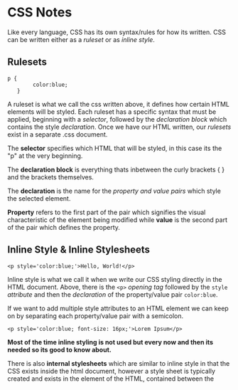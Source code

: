 # CSS Notes

Like every language, CSS has its own syntax/rules for how its written. CSS can be written either as a *ruleset* or as *inline style*.


## Rulesets 

```
p {
        color:blue;
   }
```
	
A ruleset is what we call the css written above, it defines how certain HTML elements will be styled. Each ruleset has a specific syntax that must be applied, beginning with a *selector*, followed by the *declaration block* which contains the style *declaration*. Once we have our HTML written, our *rulesets* exist in a separate .css document. 

The **selector** specifies which HTML that will be styled, in this case its the "p" at the very beginning.

The **declaration block** is everything thats inbetween the curly brackets { } and the brackets themselves.

The **declaration** is the name for the *property and value pairs* which style the selected element.
 
**Property** refers to the first part of the pair which signifies the visual characteristic of the element being modified while **value** is the second part of the pair which defines the property.


## Inline Style & Inline Stylesheets

``` <p style='color:blue;'>Hello, World!</p> ```

Inline style is what we call it when we write our CSS styling directly in the HTML document. Above, there is the `<p>` *opening tag* followed by the `style` *attribute* and then the *declaration* of the property/value pair `color:blue`.

If we want to add multiple style attributes to an HTML element we can keep on by separating each property/value pair with a semicolon.

``` <p style='color:blue; font-size: 16px;'>Lorem Ipsum</p> ```

**Most of the time inline styling is not used but every now and then its needed so its good to know about.**

There is also **internal stylesheets** which are similar to inline style in that the CSS exists inside the html document, however a style sheet is typically created and exists in the <head> element of the HTML, contained between the <style> opening and closing tags. 

Whatever CSS stylization is created in the internal stylesheet will apply to the whole HTML document. This part must be written in CSS syntax even though it exists inside the HTML document.


## External Stylesheets 

These stylesheets are created outside of the HTML and exist as their own .css document. i.e. "style.css" This helps to maintain readability in both the HTML and CSS documents and is typically the standard way that CSS stylization is handled. However, having both an HTML and CSS document by themselves is not enough. 

**The two must be linked so that the HTML knows to style the webpage according to the CSS style.**

We do this by using the `<link>` element which must be placed inside the `<head>` of the HTML file. `<link>` is self closing and requires an `href` attribute and a `rel` attribute.
 
`href` is like the anchor element, and the value is the path/address to the CSS file. The path can either be an external one or an internal. (https://www.url.com/stylesheet.css OR /style.css)
	
`rel` describes the relationship betwen the HTML and the CSS. i.e. if we are linking a stylesheet, the value should be "stylesheet"

``` <link href="path-goes-here.css" rel="stylesheet"/> ```


## Selectors

These are how we *select* what HTML element we target with our CSS style. Selectors can also be referred to as tag name or element selector. Selectors do not have angle brackets <> surrounding them like their HTML counterparts. i.e. text { } VS <text></text>.

The asterisk `*` can be used as a *universal selector* to select elements of any/all types.


## Targeting Class

HTML tags also have attributes that can be targeted and styled. For example if we had 

``` <p class="brand">Shoe Company</p> ```

We could target the class attribute by writing our CSS as follows

``` .brand {color:teal;} ```

If we want to assign *multiple class* attribute values to a HTML element we can just do so by seperating each class value with a space i.e. 

``` <p class="brand title">Shoe Company</p> ```


## Targeting IDs

But what if we want to target one single specific HTML element with CSS? We can do that with the id attribute. In contrast to class, which can have multiple values, an elements' ID can only have a single value and be used once per page.

When we target something using the id, the CSS must be prepended by a `#`, i.e.

``` <h1 id="first-title">First Title</h1> ```

would be targeted by using the CSS

``` #first-title {color:red;} ```


## Attribute Selector

We can also target HTML elements by their attribute, for example making all links (aka. href) a certain color or font size. Attributes can targeted by putting the attribute name, or the selector, in between two square brackets `[ ]`.

``` [href] {color:magenta;} ```

We can get even more specific by using the syntax

``` type[attribute*=value] ```

Which selects any element that contains an instance of the value.

For instance, if we had multiple images on our webpage, we could set anchors with hyperlink references that end in .com to be one color and any that end in .gov as a different color. You could also target specific words

``` a[href*='.com'] {color:green;} ```

``` a[href*='.gov'] {color:red;} ```


## Psuedo-Class

We use pseudo-classes for things like greying out the submit button before all the forms are filled in, or changing a link from blue to purple once its been clicked on. They can be attached to any selector and is always written as a colon followed by a name. For example:

``` p:hover {background-color:lime;} ```

Syntax: 

``` selector:pseudo-class {property:value;} ```


## Classes and IDs

HTML elements have types, classes, and ids which we can target and style with CSS. 

CSS also has its own classes and IDs that serve their own purposes.
	
*Classes* are meant to be reused over many elements.

For example, you have 2 different <h1> elements. One needs to be bold and blue, the other needs to be bold and red. Instead of writing 2 seperate rules in the CSS document for each <h1> element, you could write a .green, .blue, and .bold rule in CSS. Then give one headline class="bold green" and the other class="bold blue".

*IDs* are meant to style one specific element. **They override the styles of classes and should be used sparringly to spare yourself the headache.**


## Specificity

Specificity refers to the order/hierarchy in which CSS styles are displayed. Its best practice to style elements using the lowest degree of specificity possible so that the styling is easy to maintain and make changes to.

IDs > Classes > Type

IDs are most specific and therefore will override and style rules created for Classes and Types.


## Chaining

When writing CSS rules, you may require an HTML element to have two or more CSS selectors at the same time. This is done by combining multiple selectors, which we refer to as *chaining*. 

for instance if we had multiple <h1> elements but one or more of them had had the `class` attribute with the `special` value, i.e.

``` <h1 class='special'> ```

Then, in CSS, we would write

``` h1.special { ... } ```

And this would *only* target the HTML elements of <h1> with the class "special". If a <p> paragraph element also had a class of "special" the rule would NOT apply.


## Descendant Combinator

This is how we target HTML elements that are nested inside of other HTML elements. Think the Parent / Child relationship of HTML code. Descendant Combinators are used to target the child, or "descendant", html.

If we have an ordered list `<ol class="main-list">` parent with list item `<li>` children, we can target the list items by writing in CSS:

``` .main-list li { ... } ```

Note that the `.` before main-list is necessary if we are targeting a class. If we were to be targeting a whole element nested inside of another element we could type:

``` li h4 { ... } ```

This would select any <h4> elements that were nested inside of a list item `<li>`


## Multiple Selectors

We can separate selectors with a comma if we want to target two or more separate elements and apply the same style to all of them

Instead of writing 

```
h1 {font-family:Georgia} 

.menu {font-family:Georgia}
```

We could write 

``` h1, .menu {font-family:Georgia;} ```

____________________________________________________________________________________________________________________


VISUAL RULES of CSS

There are some fundamental CSS VISUAL RULES that we need to be aware of



FONT FAMILY, or the more technical term "typeface" is how we can specifiy what kind of font we want to use across the entire web page.

h1 {font-family:Georgia;} 

Would set any <h1> element to be rendered with the Georgia font. 
	-The Font being used must be installed on the user's computer or downloaded with the site
	-WEB SAFE FONTS are a group of fonts that most browsers and operating systems already have
		-Best to use web safe fonts so that your web pages are correctly displayed across as much PCs as possible
		-If the font name is two or more words, put the font in quotes (single or double), i.e. {font-family:"Courier New";}


FONT SIZE can be set by writing
h1 {font-size:18px;}

FONT WEIGHT can be changed by setting the value of font-weight to either bold or normal.
h1 {font-weight: bold;}


TEXT ALIGNMENT can be set with the property text-align.
h1 {text-align: center;}

	-By default all text aligns to the left side of whatever container it is in. We can set the value of the text-align property to either LEFT, CENTER, or RIGHT and also JUSTIFY which spaces out text so that it aligns with both the left and right side of the parent element.


COLOR & BACKGROUND COLOR can be set by using the color and background-color properties and then assigning them a value.
h1 {color:red; background-color: blue;}


OPACITY can be changed with the opacity property and can be set from a value of 0 to 1, where 1 is fully visibile and 0 is invisible.
h1 {opacity:0.5;}

BACKGROUND IMAGE is used when we want to use an image as the background of an element instead of just a color.
.main-banner {background-image:url('https:www.url.com)}
	
	-The value of the background-image property will be a url, which can either be an internal or an external link (i.e. somewhere in your project or somewhere on the internet). If it is internal it must be linked with a RELATIVE FILE PATH.
.main-banner {background-image: url('images/mountains.jpg');


IMPORTANT can be applied to specific declarations instead of full rules. It overrides ANY STYLE no matter how specific it is and as a result this feature should be used very sparingly. However, sometimes we will need to use it, for example when we work with multiple stylesheets. The syntax is
p {color:blue !important;}

____________________________________________________________________________________________________________________

THE BOX MODEL

Browsers load HTML elements with default positions and values, this can lead to unexpected user experiences and also limit the views you can create. 

When you change the background color of an element somtimes there are unintended consequences, like the color stretching beyond the bounds of the element. All elements are "living" inside of a box. This is the box we refer to in the box model. When you change the background color of an element you change the entire bg color of the box.
	-Boxes have DIMENSIONS, BORDERS, PADDINGS, MARGINS

The CONTENT of the box is surroudned by the PADDING, which is surrounded by the BORDER, and then surrounded by the MARGIN


HEIGHT and WIDTH by default are set to hold the raw contents of the box. We can modify this by adding height and width properties in our CSS rules and then assigning them values.
.class {height:300px; width: 600px;}


BORDERS are a line that surrounds an element, like a frame on a painting. Borders can have width, style, and color attributes.
	-WIDTH can be set by defining a pixel amount of using the values thin, medium, or thick.
	-STYLE can be set to one of ten otions, none, dotted, and solid.
	-COLOR can be set using hexcodes or built in keywords like red, blue, violet, etc.
	-A borders default values are medium, none, color ; where color is the current color of the element. If width, style, or color are not given values in the CSS ruleset, then the default values will be used instead.


BORDER RADIUS can be used to soften/round the corners of the box/border. For instance if we set the value of the border-radius to 5px then each corner will have a radius of 5px, as in the corners will match the curvature of a circle with a radius of 5px.

If we want to make a border that is a perfect cricle, we set the size of the box to be equal in height and weight, and then set the value of the border-radius to 50%.

{...
height: 60px; weight 60px; border: 2px solid red; border-radius: 50%;
...}



PADDING is the space between the borders of the box and the content. Padding is like the space between the frame and the picture. We can modify the space by using 
selector {padding: 10px;}

	PADDING SHORTHAND
	-4 VALUES We can also get more specific by using padding-top, padding-bottom, padding-left, padding-right properties and assigning them values OR we can write ...{padding: 5px 6px 7px 8px;}. This targets the padding in a clockwise direction, starting at the top. (5 top, 6 right, 7 bot, 8 left)

	-3 VALUES can be used if we want to pad the left and right with the same value, but have different top and bottom values. The first value targets the top, second value targets left and right, and third targets with bottom.

	-2 VALUES will pad the top and bottom with te first value and pad te left and right with the second.


MARGIN is the space directly outside of the box and the rules can be modified exactly the same as PADDING and PADDING SHORTHAND.

AUTO lets you center the content. For example

{...
width: 400px;
margin: 0 auto;
...}

This sets the top and bottom margin to 0px and then automatically adjusts the left and right so that the element stays centered within its containing element. In order to center and element we must set a width, otherwise it will be automatically set to the full width of its containing element, like <body> for example. Its impossible to center an element that takes up the full width of the page since the width can change due to display &/o browser window size. Setting the width to 400 in the previous code example will cause the div to center within a containing element that is greater than 400px wide.


MARGIN COLLAPSE refers to how overlapping vertical margin space works. When there are two separate elements (boxes) next to each other (left and right) the margin space between the two boxes is sum of both elements margins. So if box-a has a margin of 10px and box-b has a margin of 10px then the total horizontal space between them will be 20px.

If there are two elements next to each other vertically (top/bottom) then the TOTAL VERITCAL SPACE between them will be whatever the largest margin value is. For example if Box A is on top of Box C, and A has a bottom margin value of 10px and Box C has a top margin value of 30px, the vertical distance between the two elements would be 30px. This is MARGIN COLLAPSE.


You can also set the min and max width elements because web pages can be viewed thru displays of differing screen sizes. 
If the max height is set too low/small for the content, then the content will spill outside of the box.


OVERFLOW is how we control when content spills outside of its box. By using the overflow property, we can assign a few values such as hidden, scroll, and visible.
	-HIDDEN hides content that spills outside of the box
	-SCROLL will add a scroll bar so that the rest of the content can be viewed by scrolling
	-VISIBLE will allow the content to be visible outside of the box. This is the default option.


RESETTING DEFAULTS

All major web browsers have default stylesheets the use in absence of an external one. These are known as USER AGENT STYLESHEETS, in this case the term "user agent" is a technical term for the browser.

Because of these user agent stylesheets, sometimes they interfere with your work as a web developer. Many devs choose to reset these default values so they can work with a clean slate, we do this by creating the CSS rule

* {margin: 0; padding: 0;}

This is often the first rule in an external stylesheet. Note that these values are set to 0 and not 0px, when these properties are set to 0 they do not require a unit of measurement.


VISIBILITY of elements can be controlled with the visiblity property. We can set the value to hidden, visible, and collapse - which are all kinda self explanatory.

Note that even if the visiblity is set to hidden, users can still find it using inspect element and viewing the source code in their browser. Furthermore, the page will only hide the content, the space will still be reserved on the web page although it will be blank.

____________________________________________________________________________________________________________________


CHANGING THE BOX MODEL

The box model does have an awkwardl imitartion regarding the box dimensions. If we have a box with a border of 1px, padding of 10px and a height & width of 200px by 300px, the height and width of the box are now 222px by 322px because of the 10px padding on either side and the 1px border as well. 

To prevent this from happening, we can control the box-sizing property of the CSS rule. By default its value is content-box; this is affected by the previously mentioned problem.

We can reset the entire box model and assign a new value: border-box

* {box-sizing: border-box;}

Will set all boxes to be of the border-box value. This keeps the height and width at a fixed value and the border thickness and padding values will be included inside of the box, meaning no overall dimensions of the box will change.

____________________________________________________________________________________________________________________


BOX MODEL IN DEV TOOLS (INSPECT ELEMENT)

Google chrome has a thing called DevTools that web devs can use to see the box around every element of a web page. This can be incredibly useful for developers to figure out where content begins and ends.

On windows we can use CTRL+SHIFT+I to open the dev tools. Alternatively we can use F12 or also clicking the 3 vertical dot menu>more tools>developer tools

For example, open the DevTools, make sure elements is selected at the top, and in then click on Computed in the next section. This will show the element and when you hover over each part (content, padding, border, margin) it will be highlighted on the web page. If you know exactly what element you want to inspect, you can right click directly on the element in the webpage and click on Inspect Element and the DevTool will automatically take you to where that HTML code is located in the Inspect Element area.

You can also change the values by double clicking on the value in the Computed seciton and typing a new number. Note that this change is only temporary and does not override how everyone else experiences the webpage on their own browser. Also, if a borders property alue is set to - initially, and you change it to a number, the changes will not take effect as these values must be first set in the CSS rule sheet.


When using DevTools to check/proof read a web page, we can quickly create a border around all elements using DevTools. First select the HTML declaration in the elements pane <html...>, then in the styles pane, click on the plus icon to add a new rule, and add the rule 
* {border:1px solid red;}
Which will give every element a 1px red border that quickly helps you see the layout and content of a webpage.

____________________________________________________________________________________________________________________


FLOW OF HTML by default, the HTML elements of a webpage will render from left to right, top to bottom, in the same order that they exist in the document. This is called FLOW.


CSS not only controls how HTML elements are styled, but can also control where they are positioned.  Properties such as position, display, z-index, float, and clear are some basic properties for adjusting positions of HTML elements in the browser.


POSITION property controls the default position of an element. It can have the value of static, relative, absolute, fixed, or sticky. Default value is static.

RELATIVE places the element in a position that is relative to its default static position

If we declare the position value as relative, we still need to specifiy where the element shoould be positioned on the page. We do this by accompanying the position declaration with one or more of the OFFSET PROPERTIES, top, bottom, left, &/o right.
	-Top moves the element down from the top
	-Bottom moves the element up from the bottom
	-Left moves the element away from the left side (towards the right)
	-Right mvoes the element away from the right side (towards the left)
These values can be set as pixels, ems, or percentages, among others. These offset properties WILL NOT WORK if the value of the position property is static.


ABSOLUTE makes it so that all other elements on the page will ignore the element with the absolute position value and act as if it is not present on the page. The element will be positioned relative to its closest positioned parent element, while offset properties can be used to determine the final position from there. When an element is set to absolute, the element will scroll with the rest of the document when the user scrolls.


FIXED will fix the elemtn to a specific position on the page regardless of user scrolling. Set the value to fixed and accompany it with offset properties. For example, if we give the <nav> box a fixed position property, then it will stay at the top of the screen even when the user scrolls down/up.


Static and Relative keeps the element flowing with the rest of the document, while Absolute and Fixed prevent the element from flowing with the document. 


STICKY keeps an element flowing as the user scrolls but will STICK to a specified position as the page scrolls further.

{...position:sticky; top: 240px;}

Will keep the position at 240px from the top until it reaches the its correct place in the parent element and then will "unstick"


Z INDEX is how we order things from front to back. When elements overlap each other it can be difficult to read/consume, so we use z-index to determine which elements have priorty (i.e. when overlapped, which elements will appear "on top/in front" and which elements will appear "on bottom/behind" each other). The value is set with an integer and by default all elements have a value of 0. If one element has a z-index of 1, and the other has a z-index of 0, the element with the value of 1 will appear in front of the other element.


INLINE DISPLAY

Inline elements such as <em>, <strong> and <a> only take up as much space necessary to display their conent. The height and width cannot be specified in the CSS document. Inline elements have a box that wraps tightly around the content.

By using the INLINE property on elements that are not inherently inline, we can apply the same style/effect to them.

h1 {display: inline;}

The browser will render <h1> elements on the same line as other inline elements immediately before or after them (if there are any).


BLOCK-LEVEL ELEMENTS are not displayed on the same line as the content around them. These elements fill the entire width of a page by default. but their width property can also be set. Unless otherwise specified, the height will automatically be set to whatever height is needed to fit the content.

Elements like heading elements <h1> - <h6>, <p>, <div>, and <footer> are all block level elements.


INLINE-BLOCK elements combine feature of inline and block elements. THey can appear next to each other and we can specify their dimensions using the width & height properties. Images are the best example of default inline-block elements. If we have three separate <div class="rectangle"> ... </div> elements, by default they would render vertically. However if we use the CSS styling:

.rectangle {display: inline-block; width 200px; height 300px;} 

The boxes will be rendered inline (next to each other horizontally) with the set height and width values.

(quick notes: INLINE elements appear next to each other/on the same line but CANNOT have their height and width properties set. BLOCK elements are not displayed on the same line and CAN have their width and height properties set. INLINE BLOCK allows elements to ahve their height and width properties set AND appear on the same line as teh other elements, provided they have neough space)


FLOAT can be used to most the elemtn as far left or as far right as possible in the container. As opposed to giving it an exact position using offset properties. Float is commonly used for wrapping text around an image, note however that moving elements left or right for layout purposes is better suited for tools like CSS gridbox and flexbox which well learn about later.

The float property is often set either using the value of left or right. This works for static or relative positioned elements. Floated elements MUST HAVE A WIDTH specified, otherwise the element will assume the full width of its containg element and changing the float value will not yield any visible results.

Float can be used to affect multiple elements at once, however when multiple elements are floated and htye have different hiehgts it can affect the layout of hte page. Specifically, elements can "bump" into each other and not allow other elements to properly move left or right.

CLEAR property specifies how elements should behave when they bump into each other on the page. The value can be left, right, both, or none.
	-LEFT prevents the left side of the element from touching any other element within the same containing element.
	-RIGHT prevents the right side of the element from touching
	-BOTH prevents left and right side from touching other lemeents
	-NONE the element CAN touch either side

____________________________________________________________________________________________________________________


COLORS can be definied using keywords, RGB, or HSL, and also HEX color codes. We can change both the color (foreground) and background-color of an element.

KEYWORDS use vaues like "red", "blue", "violet".

RGB and HSL use 3 values to represent the Red Green and Blue or Hue Saturation and Lightness. 
	-{color: rgb (23, 45, 23);
		These numbers must be between 0 and 255.
	-(color: hsl (255, 150, 100);
		The first number HUE must be set between 0 and 360 which represents the angle on a color wheel.
		The second number SATURATION must be between 0 and 100% and represents how intense/rich/vibrant the color is.
		The last number is LIGHTNESS and must be between 0 and 50%. 50% is "normal", 0 is dark(black) and 100 is light(white).

HEX color codes use a # symbol and a combination of 6 letters &/o numbers
	-If a hex color code has triple repeaeting double characters, for example #BB44FF, it can be shortened down to #B4F



OPACITY & ALPHA

Colors can also have an opacity or alpha value. We can do this by using rgba or hsla instead of rgb or hsl. This means we also have to include a fourth value in the declaration which must be between 0 and 1.

We can also add alpha values to hex color codes. If using a 6 digit hex code, add 2 extra digits at the end representing the percentage of opacity. These additional hex digits can range from 00 (transparent) to FF(opaque). Think about how alpha masks in photoshop work. Everything that is in black is masked out and everything that is in white is still visible. Therefore, when the hex alpha is 00, the value is "black" and the visibility is "0/fasle". When the hex alpha is FF, the value is "white" and the visiblity is "1/true".

Alpha values cannot be applied to named colors, only RGB, HSL, or HEX color codes. However there is a named color keyword for 0 opacity, and that is "transparent" which is equivalent to rgba (0,0,0,0), and can be written like:
{color:transparent;}

____________________________________________________________________________________________________________________


TYPOGRAPHY

FONT FAMILY can be set by using the font-family property.
h1 {font-family: arial;}

If the name of the font is multiple words, the font name must be encapsulated by quotes.
h1 {font-family: 'Times New Roman';}

WEB SAFE FONTS refer to the group of fonts that are widely used by major web browsers and are safe to use on web pages without having to worry about wether or not the font will show. If the webpage uses a non-web safe font, the font must be installed on the device that is viewing the web page.


FALLBACK FONTS & FONT STACKS can be used as a way to create contingency plans for if certain text don't work.
h1 {font-family: Caslon, Georgia, 'Times New Roman';}

This is whats called a FONT STACK. The browser will first try to use Caslon, and if unable to do that will use Georgia, and then if unable to use that will use Times New Roman. It usually contains a list of similar-looking fonts. Each subsequent font after the first (Caslon) is a FALLBACK FONT.

SERIF and SANS-SERIF refers to typefaces that have little tail thingies or not. SERIF refers to the little tail things and SANS-SERIF do not have it. Think of Times New Roman vs Arial. Serif fonts are typically used in print, like newspapers, while Sans Serif is typically used for digital media. 

SERIF and SANS-SERIF are always keyword values that can be added as the final fallback font if nothing else in front of the stack are available.
h1 {font-family: Caslon, Georgia, 'Times New Roman'; serif;}

In the above example, if any of the first 3 fonts arent available, the browser will use whatever serif font is available on the system.


FONT WEIGHT property can be specified with either keywords of numerical values. Keywords are BOLD, NORMAL (default value), LIGHTER (one font weight lighter than elements parent value), or BOLDER (one font weight bolder than element's parent).

Numerical values can always be used from 1 to 1000, with 1 being the lightest and 1000 boldest. A weight of 400 is equal to normal, 700 is equal to bold. Its best practice to use increments of 100. Its important to knwo that not all fonts can be assigned numeric font weight, and not all numeric font weights are available to all fonts. Its best to look up the font and see what avaialbe font weight values are available.


FONT STYLE is a way to italicize text. By default the font-style is of a normal value.
h1 {font-style: italic;}


TEXT TRANSFORMATION is a way to make the text either all uppercase or all lowercase.
h1 {text-transform: uppercase;}


LETTER-SPACING is used to set the horizontal spacing between the individual characters in an element. Its not common to have to do this but sometimes it can be useful. This property cna take length values in units, such as 2px or 0.5em.
p {letter-spacing: 2px;}

WORD-SPACING works in a similar way and sets the horizontal spacing between each word. It takes values as units such as 3px or 0.5em;
h1 {word-spacing: 2px;}

LINE HEIGHT can be specificed to set how tall we want each line containing our text to be. Line height can be a unitless number, such as 1.2 or a unit value such as 12px, 5%, or 2em. Typically, a unitless number such as 1.2 is preferable, because it is responsive based on current font size. In other words, if the line height value is 1.2, it will automatically adjust if the font size is changed.
p {line-height: 14.}

TEXT ALIGNMENT, aligns text to its parent element.
p {text-align: justify;}


WEB FONTS are different than web safe fonts. Web fonts allow you to to <link> a font from something like Google Fonts or Adobe Fonts, in your HTML documents. You can also used paid fonts from font distributors like fonts.com by downloading them and hosting them with the rest of your site's files. You can create a @font-face ruleset in your CSS stylesheet to link to the relative path of the font file.

Both techniques allow you to go beyond the sometimes "traditional" apperance of web safe fonts.

For Example, if we use Google Fonts, after we find the font that we want to use, a <link> element will be automatically generated. We can then add that element to our <head> element of HTML, and then use that font in our CSS styling.

Fonts can also be added using the @font-face ruleset in your CSS stylesheet, isntead of the <link> element in your HTML document. Downloaded fonts come in a few file formats such as OTF(OpenType Font), TTF (TrueType Font), WOFF(Web Open Font Format) WOFF2(Web Open Font Format 2). The different formats are a progression of standards for how fonts will work with different browsers, with WOFF2 being the most progressive. Its a good idea to unclude TTF, WOFF, and WOFF2 with your @font-face rule to ensure compatibility on all browswers.

When you download the font files to your computer, its a good idea to make sure you generate additional file types for the same font. For example, if we are downloading the Roboto font, by default it will be a .TFF file. We should also generate a .WOFF and .WOFF2 version of the ROBOTO font as well.

When you have all the files you need, move them to a folder inside your website's working directory and you're ready to use them in a @font-face ruleset, for example:

@font-face {
	font-family: "MyParagraphFont";
	src: url('fonts/Roboto.woff2') format('woff2'),
	src: url('fonts/Roboto.woff') format('woff'),
	src: url('fonts/Roboto.ttf') format('truetype'),
}

It's recommended to define the @font-face ruleset at the top of your CSS stylesheet. When you use a downloaded font you can set the name of the font to a custome name, in the above exmaple it is "myparagraphfont". The src property contains 3 values, each specifiying the relative path to the font file and its format. The order of the different formats is important because our browswer will start at the top of the list and search until it finds a font format it supports. Once the @font-face rule is defined, you can use your custom named font on your style sheet, for example:

p {font-family: "myparagraphfont", sans-serif;}

____________________________________________________________________________________________________________________

# Flexbox

Previously, we learned about the box model of CSS display and the many tools and properties we can manipulate to position elements on a webpage. Flexible Box Layout, or *Flexbox*, is a tool that greatly simplifies how to position elements.

There are two important components to a flexbox layout: *flex containers* and *flex items*.

**Flex Containers** 

Flex containers are elements on a page that *contain* flex items. All direct child elements of a flex container are **flex items**. The distinction is important because there are some properties that apply to flex containers and some properties that apply to flex items.

To designate an element as a flex container set the element's `display` property to `flex` or `inline-flex`. Once an element is designated as a flex container, there are several properties we can use to specify how its children behave, some of the basic ones are:

1. `justify-content`
2. `align-items`
3. `flex-grow`
4. `flex-shrink`
5. `flex-basis`
6. `flex`
7. `flex-wrap`
8. `align-content`
9. `flex-direction`
10. `flex-flow`

Flexbox is an elegant tool that makes it easy to address positioning issues that may have been difficult before.

## display: flex

Any element can be a flex container. Flex containers are helpful tools for creating websites that respond to changes in screen sizes. Child elements of flex containers will change size and location in response to the size and position of their parent container.

```
div.container {
  display: flex;
}
```

In the example above, all divs with the class container are flex containers. If they have children, the children are flex items. A div with the declaration display: flex; will remain block level â€” no other elements will appear on the same line as it. However, it will change the behavior of its child elements. Child elements will not begin on new lines.

## inline-flex

When we give a div - a block level element - the `display: flex` property, it remains a block level element. But what if we want multiple flex containers to display inline with each other? 

If we **did not** want div elements to be block-level elements, we would use `display: inline;` However, flexbox provides the `inline-flex` value for the `display` property which allows us to create flex containers that are also inline elements.

```
<div class='container'>
  <p>Iâ€™m inside of a flex container!</p>
  <p>A flex containerâ€™s children are flex items!</p>
</div>
<div class='container'>
  <p>Iâ€™m also a flex item!</p>
  <p>Me too!</p>
</div>
```
```
.container {
  width: 200px;
  height: 200px;
  display: inline-flex;
}
```

In the examples above, there are two container divs. Without a declared width property, each div would stretch the entire width of the page. The paragraphs within each div would also display on top of each other because paragraphs are block-level elements.

If we declare `display: inline-flex`, the divs will display inline with each other if the page is wide enough. Notice that in the example above, the size of the flex container is set. Currently, the size of the parent container will override the size of its child elements. If the parent element is too small, the flex items will shrink to accommodate the parent containerâ€™s size.

```
<div class='container'>
  <div class='child'>
    <h1>1</h1>
  </div>
  <div class='child'>
    <h1>2</h1>
  </div>
</div>
```
```
.container {
  width: 200px;
}
 
.child {
  display: inline-flex;
  width: 150px;
  height: auto;
}
```
In the example above, the .child divs will take up more width (300 pixels) than the container div allows (200 pixels). The .child divs will shrink to accommodate the containerâ€™s size.

## justify-content

By default, when we have a flex or inline-flex container, all of the child elements (flex items) move toward the upper left corner of the parent container. We can change this and specify *how* flex items spread out from left to right along the *main axis*

To position the items from left to right, we use a property called `justify-content`

```
.container {
  display: flex;
  justify-content: flex-end;
}
```
In the example above, we set the value of justify-content to flex-end. This will cause all of the flex items to shift to the right side of the flex container. Here are some commonly used values for the `justify-content` property:

+ `flex-start` : all items to be positioned in order starting from the left of the parent container with no extra space between or before them
+`flex-end` : all items will be positioned in order, with the last item starting on the right side of the parent container with no extra space between or before them.
+`center` : all items will be positioned in order, in the center of the parent container, with no extra space before, between, or after them.
+`space-around` : items will be positioned with equal space before and after each item, resulting in double the space between elements
+`space-between` : items will be positioned with equal space between them, but no extra space ebfore the first or after the last elements.

"No extra space" meaning that margins and borders will be respected, but no more space (than what is specified in the style rules for the particular element) will be added between elements. The size of each individual flex item is not changed by this property.

## align-items

It is possible to align flex items vertically within the container with the `align-items` property.

```
.container {
  align-items: baseline;
}
```
In the example above, the align-items property is set to baseline. This means that the baseline of the content of each item will be aligned. Below are some common values used for the `align-items` property:

+``flex-start`` : all elements will be positioned at the top of the parent container.
+``flex-end`` : all elements will be positioned at the bottom of the parent container.
+``center`` : the center of all elements will be positioned halfway between the top and bottom of the parent container.
+``baseline`` : the bottom of the content of all items will be aligned with each other.
+``stretch`` : if possible, the items will stretch from top to bottom of the container (this is the default value; elements with a specified height will not stretch; elements with a minimum height or no height specified will stretch).

These values tell the elements how to behave along the *cross axis* of the parent container, which stretches from top to bottom.

You might be unfamiliar with the min-height and max-height properties, but you have used height and width before. min-height, max-height, min-width, and max-width are properties that ensure an element is at least a certain size or at most a certain size, but we will cover that a bit further ahead.

## flex-grow

We previously learned that all flex items shrink proportionally when the flex container is too small. Howver, if the parent container is *larger than necessary* then the flex items will **not** stretch by default.

The `flex-grow` property allows us to specify if items *should* grow to fill a container and also which items should grow proportionally, more-or-less, than others.

```
<div class='container'>
  <div class='side'>
    <h1>Iâ€™m on the side of the flex container!</h1>
  </div>
  <div class='center'>
    <h1>I'm in the center of the flex container!</h1>
  </div>
  <div class='side'>
    <h1>I'm on the other side of the flex container!</h1>
  </div>
</div>
```
```
.container {
  display: flex;
}
 
.side {
  width: 100px;
  flex-grow: 1;
}
 
.center {
  width: 100px;
  flex-grow: 2;
}
```

In the example above, the `.container` div has a display value of `flex`, so its three child divs will be positioned next to each other. If there is additional space in the `.container` div (in this case, if it is wider than 300 pixels), the flex items will grow to fill it. The `.center` div will stretch twice as much as the `.side` divs. For example, if there were 60 additional pixels of space, the `center` div would absorb 30 pixels and the `side` divs would absorb 15 pixels each.

**If a max-width is set for an element, it will not grow larger than that even if there is more space for it to absorb.**

Everything in the previous sections were properties that are declared on flex containers, however this property is declared on flex items.

## flex-shrink

Just as `flex-grow` property proportionally stretches flex items, the `flex-shrink` property can be used to specify which elements will shrink and in what proportions.

You may have noticed that flex items will shrink even if the property is not declared, that is because by default the value `flex-shrink` is `1`. However, flex items *do not grow* unless the `flex-grow` property is declared because the default value is `0`.

```
<div class='container'>
  <div class='side'>
    <h1>I'm on the side of the flex container!</h1>
  </div>
  <div class='center'>
    <h1>I'm in the center of the flex container!</h1>
  </div>
  <div class='side'>
    <h1>I'm on the other side of the flex container!</h1>
  </div>
</div>
```
```
.container {
  display: flex;
}
 
.side {
  width: 100px;
  flex-shrink: 1;
}
 
.center {
  width: 100px;
  flex-shrink: 2;
}
```
In the example above, the `.center` div will shrink twice as much as the `.side` divs if the `.container` div is too small to fit the elements within it. If the content is 60 pixels too large for the flex container that surrounds it, the `.center` div will shrink by 30 pixels and the outer divs will shrink by 15 pixels each. Margins are unaffected by `flex-grow` and `flex-shrink`.

Keep in mind, minimum and maximum widths will take precedence over `flex-grow` and `flex-shrink`. As with `flex-grow`, `flex-shrink` will only be employed if the parent container is too small or the browser is adjusted.

## flex-basis

In the previous two exercises, the dimensions of the divs were determined by heights and widths set with CSS. Another way of specifying the width of a flex item is with the `flex-basis` property. This allows us to specify the width of an item before it stretches or shrinks.

```
<div class='container'>
  <div class='side'>
    <h1>Left side!</h1>
  </div>
  <div class='center'>
    <h1>Center!</h1>
  </div>
  <div class='side'>
    <h1>Right side!</h1>
  </div>
</div>
```
```
.container {
  display: flex;
}
 
.side {
  flex-grow: 1;
  flex-basis: 100px;
}
 
.center {
  flex-grow: 2;
  flex-basis: 150px;
}
```

## flex

We can use the `flex` *property* to provide a convenient and simple way to specify the `flex-grow`, `flex-shrink`, and `flex-basis` properties in one line.

Note that the `flex` *property* is different than the `flex` *value* used for the `display` property

```
.big {
  flex: 2 1 150px;
}
 
.small {
  flex: 1 2 100px;
}
```

In the example above, we use the `flex` property to declare the values for `flex-grow`, `flex-shrink`, and `flex-basis` with one line, in that order. 

If we want to only give a value for grow and shrink, but not basis we can just write:

```
.big {
 flex: 2 1;
}
```

Where the first value represents the grow, and the second represents the shrink.

We can also declare a value for grow and basis by writing:

```
.small {
  flex: 1 20px;
}
```

Note that there **is no way** to set shrink and basis using 2 values.

## flex-wrap

Sometimes, we donâ€™t want our content to shrink to fit its container. Instead, we might want flex items to move to the next line when necessary. This can be declared with the `flex-wrap` property. The `flex-wrap` property can accept three values:

1. `wrap` â€” child elements of a flex container that donâ€™t fit into a row will move down to the next line

2. `wrap-reverse` â€” the same functionality as `wrap`, but the order of rows within a flex container is reversed (for example, in a 2-row flexbox, the first row from a `wrap` container will become the second in `wrap-reverse` and the second row from the wrap container will become the first in `wrap-reverse`)

3. `nowrap` â€” prevents items from wrapping; this is the default value and is only necessary to override a wrap value set by a different CSS rule.

```
<div class='container'>
  <div class='item'>
    <h1>We're going to wrap!</h1>
  </div>
  <div class='item'>
    <h1>We're going to wrap!</h1>
  </div>
  <div class='item'>
    <h1>We're going to wrap!</h1>
  </div>
</div>
```
```
.container {
  display: inline-flex;
  flex-wrap: wrap;
  width: 250px;
}
 
.item {
  width: 100px;
  height: 100px;
}
```

In the example above, three flex items are contained by a parent flex container. The flex container is only 250 pixels wide so the three 100 pixel wide flex items cannot fit inline. The `flex-wrap: wrap`; setting causes the third, overflowing item to appear on a new line, below the other two items.

The `flex-wrap` property is declared on flex *containers*.

## align-content

Now that elements can wrap to the next line, we might have multiple rows of flex items within the same container. Previously, we learned to use the `align-items` property to space flex items from the top to the bottom of a flex container. `align-items` is for aligning elements within a single row. If a flex container has multiple rows of content, we can use `align-content` to space the rows from top to bottom.

Here are some commonly used `align-content` values:

+`flex-start` : all rows of elements will be positioned at the top of the parent container with no extra space between.
+`flex-end` : all rows of elements will be positioned at the bottom of the parent container with no extra space between.
+`center` : all rows of elements will be positioned at the center of the parent element with no extra space between.
+`space-between` : all rows of elements will be spaced evenly from the top to the bottom of the container with no space above the first or below the last.
+`space-around` : all rows of elements will be spaced evenly from the top to the bottom of the container with the same amount of space at the top and bottom and between each element.
+`stretch` : if a minimum height or no height is specified, the rows of elements will stretch to fill the parent container from top to bottom (default value).

```
<div class='container'>
  <div class='child'>
    <h1>1</h1>
  </div>
  <div class='child'>
    <h1>2</h1>
  </div>
  <div class='child'>
    <h1>3</h1>
  </div>
  <div class='child'>
    <h1>4</h1>
  </div>
</div>
```
```
.container {
  display: flex;
  width: 400px;
  height: 400px;
  flex-wrap: wrap;
  align-content: space-around;
}
 
.child {
  width: 150px;
  height: 150px;
}
```

In the example above, there are four flex items inside of a flex container. The flex items are set to be 150 pixels wide each, but the parent container is only 400 pixels wide. This means that no more than two elements can be displayed inline. The other two elements will wrap to the next line and there will be two rows of `divs` inside of the flex container. The `align-content` property is set to the value of `space-around`, which means the two rows of divs will be evenly spaced from top to bottom of the parent container with equal space before the first row and after the second, with double space between the rows.

Note that the `align-content`property is declared on **flex containers**

## flex-direction

Flex containers have two axes, a *main* axis and a *cross* axis, think of these like an x and a y axis. By default, the main axis is horizontal (x) and the cross axis is vertical (y).

The main axis is used to position flex items with the properties: `justify-content`, `flex-wrap`, `flex-grow`, `flex-shrink`

While the cross axis is used to position flex items with the properties: `align-items` and `align-content`. 

However, the main and cross axis are interchangable and we can switch them by using the `flex-direction` property. By using `flex-direction: column;` the flex items will be ordered vertically instead of horizontally.

```
<div class='container'>
  <div class='item'>
    <h1>1</h1>
  </div>
  <div class='item'>
    <h1>2</h1>
  </div>
  <div class='item'>
    <h1>3</h1>
  </div>
  <div class='item'>
    <h1>4</h1>
  </div>
  <div class="item">
    <h1>5</h1>
  </div>
</div>
```
```
.container {
  display: flex;
  flex-direction: column;
  width: 1000px;
}
.item {
  height: 100px;
  width: 100px;
}
```
Using the code above, the five divs will be positioned in a vertical column. They *could* fit in a horizontal row, however the `column` value tells the browser to stack the divs on top of one another as opposed to side by side.

Remember that because these divs are now on the cross axis, properties like `justify-content` will not behave the way they did in the previous examples.

`flex-direction` can accept four values:

+ row : elements will be positioned from left to right across the parent element starting from the top left corner (default).

+row-reverse : elements will be positioned from right to left across the parent element starting from the top right corner.

+column : elements will be positioned from top to bottom of the parent element starting from the top left corner.

+column-reverse : elements will be positioned from the bottom to the top of the parent element starting from the bottom left corner.

Remember that the `flex-direction` property is declared on **flex containers**

## flex-flow

Just like the shorthand `flex` property, the shorthand `flex-flow` property is used to decalre both `flex-wrap` and `flex-direction` properties in one line.

```
.container {
  display: flex;
  flex-flow: column wrap;
}
```
The first value of the `flex-flow` property is the value for `flex-direction` while the second is the `flex-wrap` value. 

Remember that the `flex-flow` property is declared on **flex-containers**

## Nested Flexboxes

So far we have only covered multiple flex containers on the same line, but it is also possible to put flex containers inside one another.

```
<div class='container'>
  <div class='left'>
    <img class='small' src='#'/>
    <img class='small' src='#'/>
    <img class='small' src='#' />
  </div>
  <div class='right'>
    <img class='large' src='#' />
  </div>
</div>
```
```
.container {
  display: flex;
  justify-content: center;
  align-items: center;
}
 
.left {
  display: inline-flex;
  flex: 2 1 200px;
  flex-direction: column;
}
 
.right {
  display: inline-flex;
  flex: 1 2 400px;
  align-items: center;
}
 
.small {
  height: 200px;
  width: auto;
}
 
.large {
  height: 600px; 
  width: auto;
}
```
Above, we have a div with three smaller images that display from top to bottom on the left of the page (`.left`). There is also a div with one large image that will display on the right side of the page (`.right`). The left div has a smaller `flex-basis` but stretches to fill more extra space while the right div has a larger `flex-basis` but stretches to fill less extra space.

Both divs are flex items *and* flex containers. The *items* have properties that dictate how they will be positioned in the parent container and how their flex item children will be positioned inside of them.


## Summary

Flexbox is a versatile tool to help position your elements in a more fluid and *flexible* layout.

1. `display: flex` changes an element to a block-level container with flex items inside of it.
2. `display: inline-flex` allows multiple flex containers to appear inline with each other.
3. `justify-content` is used to space items along the main axis.
4. `align-items` is used to space items along the cross axis of a single row.
5. `flex-grow` is used to specify how much space (and in what proportions) flex items absorb along the main axis.
6. `flex-shrink` is used to specify how much flex items shrink and in what proportions along the main axis.
7. `flex-basis` is used to specify the initial size of an element styled with `flex-grow` and/or `flex-shrink`.
8. `flex` is used to specify `flex-grow`, `flex-shrink`, and `flex-basis` in one declaration.
9. `flex-wrap` specifies that elements should shift along the cross axis if the flex container is not large enough.
10. `align-content` is used to space multiple rows along the cross axis.
11. `flex-direction` is used to specify the main and cross axes.
12. `flex-flow` is used to specify `flex-wrap` and `flex-direction` in one declaration.
13.Flex containers can be nested inside of each other by declaring `display: flex` or `display: inline-flex` for children of flex containers.
